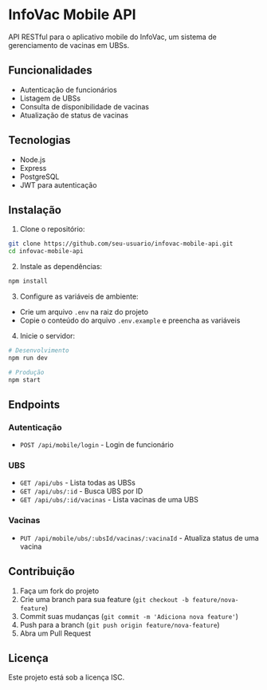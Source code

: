 # InfoVac Mobile API

API RESTful para o aplicativo mobile do InfoVac, um sistema de gerenciamento de vacinas em UBSs.

## Funcionalidades

- Autenticação de funcionários
- Listagem de UBSs
- Consulta de disponibilidade de vacinas
- Atualização de status de vacinas

## Tecnologias

- Node.js
- Express
- PostgreSQL
- JWT para autenticação

## Instalação

1. Clone o repositório:
```bash
git clone https://github.com/seu-usuario/infovac-mobile-api.git
cd infovac-mobile-api
```

2. Instale as dependências:
```bash
npm install
```

3. Configure as variáveis de ambiente:
- Crie um arquivo `.env` na raiz do projeto
- Copie o conteúdo do arquivo `.env.example` e preencha as variáveis

4. Inicie o servidor:
```bash
# Desenvolvimento
npm run dev

# Produção
npm start
```

## Endpoints

### Autenticação
- `POST /api/mobile/login` - Login de funcionário

### UBS
- `GET /api/ubs` - Lista todas as UBSs
- `GET /api/ubs/:id` - Busca UBS por ID
- `GET /api/ubs/:id/vacinas` - Lista vacinas de uma UBS

### Vacinas
- `PUT /api/mobile/ubs/:ubsId/vacinas/:vacinaId` - Atualiza status de uma vacina

## Contribuição

1. Faça um fork do projeto
2. Crie uma branch para sua feature (`git checkout -b feature/nova-feature`)
3. Commit suas mudanças (`git commit -m 'Adiciona nova feature'`)
4. Push para a branch (`git push origin feature/nova-feature`)
5. Abra um Pull Request

## Licença

Este projeto está sob a licença ISC.